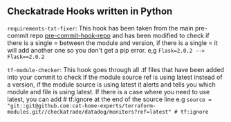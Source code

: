 ## Checkatrade Hooks written in Python

`requirements-txt-fixer`: This hook has been taken from the main pre-commit repo [pre-commit-hook-repo](https://github.com/pre-commit/pre-commit-hooks) and has been modified to check if there is a single = between the module and version, if there is a single = it will add another one so you don't get a pip error. e,g  `Flask=2.0.2 --> Flask==2.0.2`

`tf-module-checker`: This hook goes through all .tf files that have been added into your commit to check if the module source ref is using latest instead of a version, if the module source is using latest it alerts and tells you which module and file is using latest. If there is a case where you need to use latest, you can add  # tf:ignore at the end of the source line e.g `source = "git::git@github.com:cat-home-experts/terraform-modules.git//checkatrade/datadog/monitors?ref=latest" # tf:ignore`


